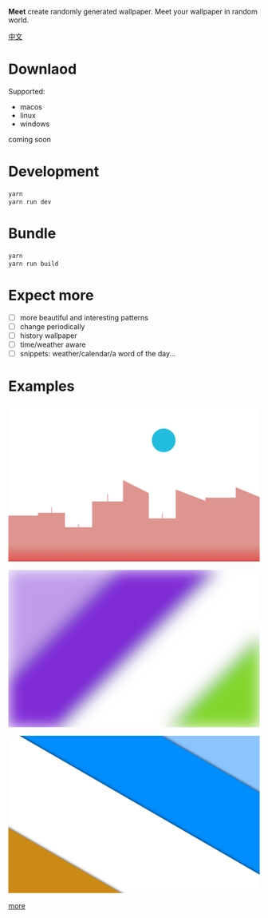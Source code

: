 **Meet** create randomly generated wallpaper. Meet your wallpaper in random world.

[中文](README_zh.md)

# Downlaod

Supported:

- macos
- linux
- windows

coming soon

# Development

```shell
yarn
yarn run dev
```

# Bundle

```shell
yarn
yarn run build
```

# Expect more

- [ ] more beautiful and interesting patterns
- [ ] change periodically
- [ ] history wallpaper
- [ ] time/weather aware
- [ ] snippets: weather/calendar/a word of the day...
 
# Examples

![city](examples/city.png)

![mist](examples/mist.png)

![strike](examples/strike.png)

[more](examples)